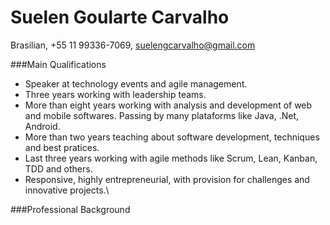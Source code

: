 Suelen Goularte Carvalho
========================

Brasilian, +55 11 99336-7069, suelengcarvalho@gmail.com

###Main Qualifications

- Speaker at technology events and agile management.
- Three years working with leadership teams.
- More than eight years working with analysis and development of web and mobile softwares. Passing by many plataforms like Java, .Net, Android.
- More than two years teaching about software development, techniques and best pratices. 
- Last three years working with agile methods like Scrum, Lean, Kanban, TDD and others. 
- Responsive, highly entrepreneurial, with provision for challenges and innovative projects.\\


###Professional Background

